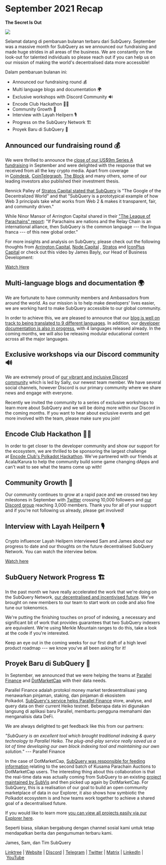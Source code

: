 # September 2021 Recap

**The Secret Is Out**

![](https://miro.medium.com/max/700/1*nU7PnYFMR6MMBfccYE_Ujg.png)

Selamat datang di pembaruan bulanan terbaru dari SubQuery. September was a massive month for SubQuery as we announced our fundraising and made huge strides in all areas of the business. We are constantly on the look-out for talented individuals so please reach out if you can help us on our mission of making the world's decentralised data more accessible!

Dalam pembaruan bulanan ini:

- Announced our fundraising round 💰
- Multi language blogs and documentation 🌍
- Exclusive workshops with Discord Community 🔊
- Encode Club Hackathon 👩‍🎓
- Community Growth 🚀
- Interview with Layah Heilpern 🎙
- Progress on the SubQuery Network 🏗
- Proyek Baru di SubQuery 🤝

## Announced our fundraising round 💰

We were thrilled to announce the [close of our US$9m Series A fundraising](../blogs/20210908-SubQuery-Announces-US%249-Million-Funding-Round.md) in September and were delighted with the response that we received from all the key crypto media. Apart from coverage in [Coindesk](https://www.coindesk.com/business/2021/09/08/subquery-gets-9m-in-series-a-to-improve-access-to-blockchain-data-on-polkadot/), [CoinTelegraph](https://cointelegraph.com/news/subquery-raises-9m-for-polkadot-data-protocol), [The Block](https://www.theblockcrypto.com/post/116915/subquery-indexing-protocol-polkadot-funding-saft) and many others, some of our leading investors also published their investment thesis.

Rennick Palley of [Stratos Capital stated that SubQuery](https://medium.com/stratos-technologies/the-google-of-the-decentralized-world-our-investment-in-subquery-e6e7d949b00a) is "The Google of the Decentralized World" and that "SubQuery is a prototypical example of how Web 3 principals take what works from Web 2 & makes it transparent, fair, and community driven."

While Ninor Mansor of Arrington Capital shared in their ["The League of Parachains" report](https://arringtonxrpcapital.com/2021/09/17/the-league-of-parachains-polkadot/): "If Parachains are nations and the Relay Chain is an international alliance, then SubQuery is the common language --- the lingua franca --- of this new global order."

For more insights and analysis on SubQuery, please check out the following thoughts from [Arrington Capital](https://arringtonxrpcapital.com/2021/09/08/building-the-multi-chain-world-announcing-our-investment-into-subquery/), [Node Capital](https://www.node.capital/blog-posts/a-subquery-to-supercharge-your-insights) , [Stratos](https://medium.com/stratos-technologies/the-google-of-the-decentralized-world-our-investment-in-subquery-e6e7d949b00a) and [IconPlus Capital](https://medium.com/@iconpluscapital/understanding-the-aggregation-of-data-in-subquery-network-investment-thesis-90fe8f6b7abe) or check out this video by James Bayly, our Head of Business Development:

[Watch Here](https://youtu.be/NRn3E-ERIds)

## Multi-language blogs and documentation 🌍

We are fortunate to have community members and Ambassadors from around the world. As our mission is to help make developers' lives easier, we are working hard to make SubQuery accessible to our global community.

In order to achieve this, we are pleased to announce that our [blog is well on track to being translated to 9 different languages](https://blog.subquery.network/). In addition, our [developer documentation is also in progress](https://doc.subquery.network/), with 4 languages released already. In the coming months, we will also be releasing modular educational content across all the major languages.

## Exclusive workshops via our Discord community 🔊

We are extremely proud of [our vibrant and inclusive Discord community](https://discord.com/invite/subquery) which is led by Sally, our newest team member. We have several social channels, however Discord is our primary community where we share news and engage with everyone.

Recently we invited the community to a series of exclusive workshops to learn more about SubQuery and we will be doing more within our Discord in the coming months. If you want to hear about exclusive events and get more involved with the team, please make sure you join!

## Encode Club Hackathon 👩‍🎓

In order to get closer to the developer community and show our support for the ecosystem, we are thrilled to be sponsoring the largest challenge at [Encode Club's Polkadot Hackathon](https://medium.com/encode-club/polkadot-hack-challenges-7cfeba1a4c0e). We've partnered with our friends at Acala/Karura to help the community build some game changing dApps and can't wait to see what the teams come up with!

## Community Growth 🚀

Our community continues to grow at a rapid pace and we crossed two key milestones in September with [Twitter](https://twitter.com/SubQueryNetwork) crossing 10,000 followers and [our Discord group](https://discord.com/invite/subquery) reaching 3,000 members. Thank you for all of your support and if you're not following us already, please get involved!

## Interview with Layah Heilpern 🎙

Crypto influencer Layah Heilpern interviewed Sam and James about our progress to date and our thoughts on the future decentralised SubQuery Network. You can watch the interview below.

[Watch here](https://youtu.be/WApnpFjEofg)

## SubQuery Network Progress 🏗

In the past month we have really accelerated the work that we're doing on the SubQuery Network, [our decentralised and incentivised future](../blogs/20210614-Introducing-SubQuery-Network-The-Next-Big-Step-Towards-our-Decentralised-Future.md). We've brought on new members to our team to start work on code and also fine tune our tokenomics.

We're putting the finishing touches on proof of indexing, a necessary and significant bit of work that provides guarantees that two SubQuery indexers are equivalent. We're using Merkle Mountain ranges to do this, take a look at the code if you're interested.

Keep an eye out in the coming weeks for our first draft of a high level product roadmap --- we know you've all been asking for it!

## Proyek Baru di SubQuery 🤝

In September, we announced that we were helping the teams at [Parallel Finance](https://parallel.fi/) and [DotMarketCap](http://www.dotmarketcap.com/) with their data needs.

Parallel Finance adalah protokol money market terdesentralisasi yang menawarkan pinjaman, staking, dan pinjaman di ekosistem Polkadot. [SubQuery's service helps Parallel Finance](../customer_announcements/20210916-Parallel-Finance-is-Creating-the-next-DeFi-Platform-using-SubQuery.md) store, analyse, and query data on their current Heiko testnet. Beberapa data ini digunakan langsung di aplikasi baru Parallel, membantu pengguna memahami dan menganalisis data DeFi.

We are always delighted to get feedback like this from our partners:

_"SubQuery is an excellent tool which brought traditional indexing & query technology to Parallel Heiko. The plug-and-play service really saved us a lot of time developing our own block indexing tool and maintaining our own solution."_ --- Parallel Finance

In the case of DotMarketCap, [SubQuery was responsible for feeding information](../customer_announcements/20210909-DotMarketCap-Launches-with-Support-from-SubQuery-and-SubVis.md) relating to the second batch of Kusama Parachain Auctions to DotMarketCap users. The interesting thing about this collaboration is that the real-time data was actually coming from SubQuery to an existing [project maintained by SubVis](https://explorer.subquery.network/subquery/subvis-io/kusama-auction) and then picked up again by DotMarketCap. For SubQuery, this is a realisation of our goal to build an open community marketplace of data in our Explorer, it also shows how symbiotic the Polkadot ecosystem is and how teams work together to achieve a shared goal of a decentralised future.

If you would like to learn more [you can view all projects easily via our Explorer here](https://explorer.subquery.network/).

Seperti biasa, silakan bergabung dengan channel sosial kami untuk tetap mendapatkan berita dan pengumuman terbaru kami.

James, Sam, dan Tim SubQuery

[Linktree](https://linktr.ee/subquerynetwork) | [Website](https://subquery.network/) | [Discord](https://discord.com/invite/78zg8aBSMG) | [Telegram](https://t.me/subquerynetwork) | [Twitter](https://twitter.com/subquerynetwork) | [Matrix](https://matrix.to/#/#subquery:matrix.org) | [LinkedIn](https://www.linkedin.com/company/subquery) | [YouTube](https://www.youtube.com/channel/UCi1a6NUUjegcLHDFLr7CqLw)
